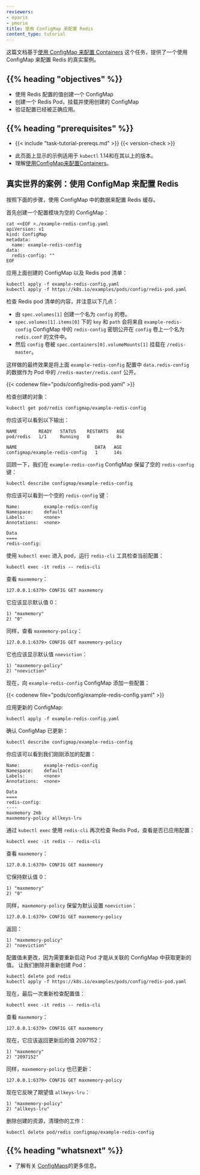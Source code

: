 ```yaml
---
reviewers:
- eparis
- pmorie
title: 使用 ConfigMap 来配置 Redis
content_type: tutorial
---
```


<!-- overview -->

<!--
This page provides a real world example of how to configure Redis using a ConfigMap and builds upon the [Configure Containers Using a ConfigMap](/docs/tasks/configure-pod-container/configure-pod-configmap/) task.
-->
这篇文档基于[使用 ConfigMap 来配置 Containers](/zh/docs/tasks/configure-pod-container/configure-pod-configmap/) 这个任务，提供了一个使用 ConfigMap 来配置 Redis 的真实案例。



## {{% heading "objectives" %}}


<!--
* Create a ConfigMap with Redis configuration values
* Create a Redis Pod that mounts and uses the created ConfigMap
* Verify that the configuration was correctly applied.
-->

* 使用 Redis 配置的值创建一个 ConfigMap
* 创建一个 Redis Pod，挂载并使用创建的 ConfigMap
* 验证配置已经被正确应用。





## {{% heading "prerequisites" %}}


* {{< include "task-tutorial-prereqs.md" >}} {{< version-check >}}
<!--
* The example shown on this page works with `kubectl` 1.14 and above.
* Understand [Configure Containers Using a ConfigMap](/docs/tasks/configure-pod-container/configure-pod-configmap/).
-->
* 此页面上显示的示例适用于 `kubectl` 1.14和在其以上的版本。
* 理解[使用ConfigMap来配置Containers](/zh/docs/tasks/configure-pod-container/configure-pod-configmap/)。



<!-- lessoncontent -->


<!--
## Real World Example: Configuring Redis using a ConfigMap

Follow the steps below to configure a Redis cache using data stored in a ConfigMap.

First create a ConfigMap with an empty configuration block:
-->
## 真实世界的案例：使用 ConfigMap 来配置 Redis

按照下面的步骤，使用 ConfigMap 中的数据来配置 Redis 缓存。

首先创建一个配置模块为空的 ConfigMap：

```shell
cat <<EOF >./example-redis-config.yaml
apiVersion: v1
kind: ConfigMap
metadata:
  name: example-redis-config
data:
  redis-config: ""
EOF
```

<!--
Apply the ConfigMap created above, along with a Redis pod manifest:
-->
应用上面创建的 ConfigMap 以及 Redis pod 清单：

```shell
kubectl apply -f example-redis-config.yaml
kubectl apply -f https://k8s.io/examples/pods/config/redis-pod.yaml
```

<!--
Examine the contents of the Redis pod manifest and note the following:

* A volume named `config` is created by `spec.volumes[1]`
* The `key` and `path` under `spec.volumes[1].items[0]` exposes the `redis-config` key from the 
  `example-redis-config` ConfigMap as a file named `redis.conf` on the `config` volume.
* The `config` volume is then mounted at `/redis-master` by `spec.containers[0].volumeMounts[1]`.

This has the net effect of exposing the data in `data.redis-config` from the `example-redis-config`
ConfigMap above as `/redis-master/redis.conf` inside the Pod.
-->
检查 Redis pod 清单的内容，并注意以下几点：

* 由 `spec.volumes[1]` 创建一个名为 `config` 的卷。
* `spec.volumes[1].items[0]` 下的 `key` 和 `path` 会将来自 `example-redis-config`
  ConfigMap 中的 `redis-config` 密钥公开在 `config` 卷上一个名为 `redis.conf` 的文件中。
* 然后 `config` 卷被 `spec.containers[0].volumeMounts[1]` 挂载在 `/redis-master`。

这样做的最终效果是将上面 `example-redis-config` 配置中 `data.redis-config` 的数据作为 Pod 中的 `/redis-master/redis.conf` 公开。

{{< codenew file="pods/config/redis-pod.yaml" >}}

<!-- 
Examine the created objects: 
-->
检查创建的对象：

```shell
kubectl get pod/redis configmap/example-redis-config 
```

<!--
You should see the following output:
-->
你应该可以看到以下输出：

```shell
NAME        READY   STATUS    RESTARTS   AGE
pod/redis   1/1     Running   0          8s

NAME                             DATA   AGE
configmap/example-redis-config   1      14s
```

<!--
Recall that we left `redis-config` key in the `example-redis-config` ConfigMap blank: 
-->
回顾一下，我们在 `example-redis-config` ConfigMap 保留了空的 `redis-config` 键：

```shell
kubectl describe configmap/example-redis-config
```

<!--
You should see an empty `redis-config` key:
-->
你应该可以看到一个空的 `redis-config` 键：

```shell
Name:         example-redis-config
Namespace:    default
Labels:       <none>
Annotations:  <none>

Data
====
redis-config:
```

<!--
Use `kubectl exec` to enter the pod and run the `redis-cli` tool to check the current configuration:
-->
使用 `kubectl exec` 进入 pod，运行 `redis-cli` 工具检查当前配置：

```shell
kubectl exec -it redis -- redis-cli
```

<!--
Check `maxmemory`:
-->
查看 `maxmemory`：

```shell
127.0.0.1:6379> CONFIG GET maxmemory
```

<!--
It should show the default value of 0:
-->
它应该显示默认值 0：

```shell
1) "maxmemory"
2) "0"
```

<!--
Similarly, check `maxmemory-policy`:
-->
同样，查看 `maxmemory-policy`：

```shell
127.0.0.1:6379> CONFIG GET maxmemory-policy
```

<!--
Which should also yield its default value of `noeviction`:
-->
它也应该显示默认值 `noeviction`：

```shell
1) "maxmemory-policy"
2) "noeviction"
```

<!--
Now let's add some configuration values to the `example-redis-config` ConfigMap:
-->
现在，向 `example-redis-config` ConfigMap 添加一些配置：

{{< codenew file="pods/config/example-redis-config.yaml" >}}

<!--
Apply the updated ConfigMap:
-->
应用更新的 ConfigMap:

```shell
kubectl apply -f example-redis-config.yaml
```

<!--
Confirm that the ConfigMap was updated:
-->
确认 ConfigMap 已更新：

```shell
kubectl describe configmap/example-redis-config
```

<!--
You should see the configuration values we just added:
-->
你应该可以看到我们刚刚添加的配置：

```shell
Name:         example-redis-config
Namespace:    default
Labels:       <none>
Annotations:  <none>

Data
====
redis-config:
----
maxmemory 2mb
maxmemory-policy allkeys-lru
```

<!--
Check the Redis Pod again using `redis-cli` via `kubectl exec` to see if the configuration was applied:
-->
通过 `kubectl exec` 使用 `redis-cli` 再次检查 Redis Pod，查看是否已应用配置：

```shell
kubectl exec -it redis -- redis-cli
```

<!--
Check `maxmemory`:
-->
查看 `maxmemory`：

```shell
127.0.0.1:6379> CONFIG GET maxmemory
```

<!--
It remains at the default value of 0:
-->
它保持默认值 0：

```shell
1) "maxmemory"
2) "0"
```

<!--
Similarly, `maxmemory-policy` remains at the `noeviction` default setting:
-->
同样，`maxmemory-policy` 保留为默认设置 `noeviction`：

```shell
127.0.0.1:6379> CONFIG GET maxmemory-policy
```

<!--
Returns:
-->
返回：

```shell
1) "maxmemory-policy"
2) "noeviction"
```

<!--
The configuration values have not changed because the Pod needs to be restarted to grab updated
values from associated ConfigMaps. Let's delete and recreate the Pod:
-->
配置值未更改，因为需要重新启动 Pod 才能从关联的 ConfigMap 中获取更新的值。
让我们删除并重新创建 Pod：

```shell
kubectl delete pod redis
kubectl apply -f https://k8s.io/examples/pods/config/redis-pod.yaml
```

<!--
Now re-check the configuration values one last time:
-->
现在，最后一次重新检查配置值：

```shell
kubectl exec -it redis -- redis-cli
```

<!--
Check `maxmemory`:
-->
查看 `maxmemory`：

```shell
127.0.0.1:6379> CONFIG GET maxmemory
```

<!--
It should now return the updated value of 2097152:
-->
现在，它应该返回更新后的值 2097152：

```shell
1) "maxmemory"
2) "2097152"
```

<!--
Similarly, `maxmemory-policy` has also been updated:
-->
同样，`maxmemory-policy` 也已更新：

```shell
127.0.0.1:6379> CONFIG GET maxmemory-policy
```

<!--
It now reflects the desired value of `allkeys-lru`:
-->
现在它反映了期望值 `allkeys-lru`：

```shell
1) "maxmemory-policy"
2) "allkeys-lru"
```

<!--
Clean up your work by deleting the created resources:
-->
删除创建的资源，清理你的工作：

```shell
kubectl delete pod/redis configmap/example-redis-config
```

## {{% heading "whatsnext" %}}


<!--
* Learn more about [ConfigMaps](/docs/tasks/configure-pod-container/configure-pod-configmap/).
-->
* 了解有关 [ConfigMaps](/zh/docs/tasks/configure-pod-container/configure-pod-configmap/)的更多信息。




